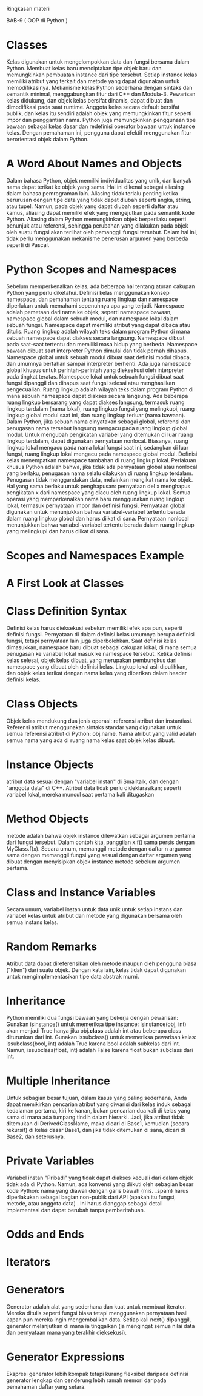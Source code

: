 Ringkasan materi 

BAB-9 ( OOP di Python )
# Classes 
Kelas digunakan untuk mengelompokkan data dan fungsi bersama dalam Python. Membuat kelas baru menciptakan tipe objek baru dan memungkinkan pembuatan instance dari tipe tersebut. Setiap instance kelas memiliki atribut yang terkait dan metode yang dapat digunakan untuk memodifikasinya. Mekanisme kelas Python sederhana dengan sintaks dan semantik minimal, menggabungkan fitur dari C++ dan Modula-3. Pewarisan kelas didukung, dan objek kelas bersifat dinamis, dapat dibuat dan dimodifikasi pada saat runtime. Anggota kelas secara default bersifat publik, dan kelas itu sendiri adalah objek yang memungkinkan fitur seperti impor dan penggantian nama. Python juga memungkinkan penggunaan tipe bawaan sebagai kelas dasar dan redefinisi operator bawaan untuk instance kelas. Dengan pemahaman ini, pengguna dapat efektif menggunakan fitur berorientasi objek dalam Python.
# A Word About Names and Objects 
Dalam bahasa Python, objek memiliki individualitas yang unik, dan banyak nama dapat terikat ke objek yang sama. Hal ini dikenal sebagai aliasing dalam bahasa pemrograman lain. Aliasing tidak terlalu penting ketika berurusan dengan tipe data yang tidak dapat diubah seperti angka, string, atau tupel. Namun, pada objek yang dapat diubah seperti daftar atau kamus, aliasing dapat memiliki efek yang mengejutkan pada semantik kode Python. Aliasing dalam Python memungkinkan objek berperilaku seperti penunjuk atau referensi, sehingga perubahan yang dilakukan pada objek oleh suatu fungsi akan terlihat oleh pemanggil fungsi tersebut. Dalam hal ini, tidak perlu menggunakan mekanisme penerusan argumen yang berbeda seperti di Pascal.
# Python Scopes and Namespaces
Sebelum memperkenalkan kelas, ada beberapa hal tentang aturan cakupan Python yang perlu diketahui. Definisi kelas menggunakan konsep namespace, dan pemahaman tentang ruang lingkup dan namespace diperlukan untuk memahami sepenuhnya apa yang terjadi. Namespace adalah pemetaan dari nama ke objek, seperti namespace bawaan, namespace global dalam sebuah modul, dan namespace lokal dalam sebuah fungsi. Namespace dapat memiliki atribut yang dapat dibaca atau ditulis. Ruang lingkup adalah wilayah teks dalam program Python di mana sebuah namespace dapat diakses secara langsung.
Namespace dibuat pada saat-saat tertentu dan memiliki masa hidup yang berbeda. Namespace bawaan dibuat saat interpreter Python dimulai dan tidak pernah dihapus. Namespace global untuk sebuah modul dibuat saat definisi modul dibaca, dan umumnya bertahan sampai interpreter berhenti. Ada juga namespace global khusus untuk perintah-perintah yang dieksekusi oleh interpreter pada tingkat teratas. Namespace lokal untuk sebuah fungsi dibuat saat fungsi dipanggil dan dihapus saat fungsi selesai atau menghasilkan pengecualian.
Ruang lingkup adalah wilayah teks dalam program Python di mana sebuah namespace dapat diakses secara langsung. Ada beberapa ruang lingkup bersarang yang dapat diakses langsung, termasuk ruang lingkup terdalam (nama lokal), ruang lingkup fungsi yang melingkupi, ruang lingkup global modul saat ini, dan ruang lingkup terluar (nama bawaan).
Dalam Python, jika sebuah nama dinyatakan sebagai global, referensi dan penugasan nama tersebut langsung mengacu pada ruang lingkup global modul. Untuk mengubah pengikatan variabel yang ditemukan di luar ruang lingkup terdalam, dapat digunakan pernyataan nonlocal. Biasanya, ruang lingkup lokal mengacu pada nama lokal fungsi saat ini, sedangkan di luar fungsi, ruang lingkup lokal mengacu pada namespace global modul. Definisi kelas menempatkan namespace tambahan di ruang lingkup lokal.
Perlakuan khusus Python adalah bahwa, jika tidak ada pernyataan global atau nonlocal yang berlaku, penugasan nama selalu dilakukan di ruang lingkup terdalam. Penugasan tidak menggandakan data, melainkan mengikat nama ke objek. Hal yang sama berlaku untuk penghapusan: pernyataan del x menghapus pengikatan x dari namespace yang diacu oleh ruang lingkup lokal. Semua operasi yang memperkenalkan nama baru menggunakan ruang lingkup lokal, termasuk pernyataan impor dan definisi fungsi.
Pernyataan global digunakan untuk menunjukkan bahwa variabel-variabel tertentu berada dalam ruang lingkup global dan harus diikat di sana. Pernyataan nonlocal menunjukkan bahwa variabel-variabel tertentu berada dalam ruang lingkup yang melingkupi dan harus diikat di sana.
# Scopes and Namespaces Example
# A First Look at Classes
# Class Definition Syntax
Definisi kelas harus dieksekusi sebelum memiliki efek apa pun, seperti definisi fungsi. Pernyataan di dalam definisi kelas umumnya berupa definisi fungsi, tetapi pernyataan lain juga diperbolehkan. Saat definisi kelas dimasukkan, namespace baru dibuat sebagai cakupan lokal, di mana semua penugasan ke variabel lokal masuk ke namespace tersebut. Ketika definisi kelas selesai, objek kelas dibuat, yang merupakan pembungkus dari namespace yang dibuat oleh definisi kelas. Lingkup lokal asli dipulihkan, dan objek kelas terikat dengan nama kelas yang diberikan dalam header definisi kelas.
# Class Objects
Objek kelas mendukung dua jenis operasi: referensi atribut dan instantiasi.
Referensi atribut menggunakan sintaks standar yang digunakan untuk semua referensi atribut di Python: obj.name. Nama atribut yang valid adalah semua nama yang ada di ruang nama kelas saat objek kelas dibuat.
# Instance Objects
atribut data sesuai dengan "variabel instan" di Smalltalk, dan dengan "anggota data" di C++. Atribut data tidak perlu dideklarasikan; seperti variabel lokal, mereka muncul saat pertama kali ditugaskan
# Method Objects
metode adalah bahwa objek instance dilewatkan sebagai argumen pertama dari fungsi tersebut. Dalam contoh kita, panggilan x.f() sama persis dengan MyClass.f(x). Secara umum, memanggil metode dengan daftar n argumen sama dengan memanggil fungsi yang sesuai dengan daftar argumen yang dibuat dengan menyisipkan objek instance metode sebelum argumen pertama.
# Class and Instance Variables
Secara umum, variabel instan untuk data unik untuk setiap instans dan variabel kelas untuk atribut dan metode yang digunakan bersama oleh semua instans kelas.
# Random Remarks
Atribut data dapat direferensikan oleh metode maupun oleh pengguna biasa ("klien") dari suatu objek. Dengan kata lain, kelas tidak dapat digunakan untuk mengimplementasikan tipe data abstrak murni.
# Inheritance
Python memiliki dua fungsi bawaan yang bekerja dengan pewarisan:
Gunakan isinstance() untuk memeriksa tipe instance: isinstance(obj, int) akan menjadi True hanya jika obj.__class__ adalah int atau beberapa class diturunkan dari int.
Gunakan issubclass() untuk memeriksa pewarisan kelas: issubclass(bool, int) adalah True karena bool adalah subkelas dari int. Namun, issubclass(float, int) adalah False karena float bukan subclass dari int.
# Multiple Inheritance
Untuk sebagian besar tujuan, dalam kasus yang paling sederhana, Anda dapat memikirkan pencarian atribut yang diwarisi dari kelas induk sebagai kedalaman pertama, kiri ke kanan, bukan pencarian dua kali di kelas yang sama di mana ada tumpang tindih dalam hierarki. Jadi, jika atribut tidak ditemukan di DerivedClassName, maka dicari di Base1, kemudian (secara rekursif) di kelas dasar Base1, dan jika tidak ditemukan di sana, dicari di Base2, dan seterusnya.
# Private Variables
Variabel instan "Pribadi" yang tidak dapat diakses kecuali dari dalam objek tidak ada di Python. Namun, ada konvensi yang diikuti oleh sebagian besar kode Python: nama yang diawali dengan garis bawah (mis. _spam) harus diperlakukan sebagai bagian non-publik dari API (apakah itu fungsi, metode, atau anggota data) . Ini harus dianggap sebagai detail implementasi dan dapat berubah tanpa pemberitahuan.
# Odds and Ends
# Iterators
# Generators
Generator adalah alat yang sederhana dan kuat untuk membuat iterator. Mereka ditulis seperti fungsi biasa tetapi menggunakan pernyataan hasil kapan pun mereka ingin mengembalikan data. Setiap kali next() dipanggil, generator melanjutkan di mana ia tinggalkan (ia mengingat semua nilai data dan pernyataan mana yang terakhir dieksekusi).
#  Generator Expressions
Ekspresi generator lebih kompak tetapi kurang fleksibel daripada definisi generator lengkap dan cenderung lebih ramah memori daripada pemahaman daftar yang setara.
